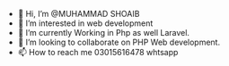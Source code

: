 - 👋 Hi, I’m @MUHAMMAD SHOAIB
- 👀 I’m interested in web development 
- 🌱 I’m currently Working in Php as well Laravel.
- 💞️ I’m looking to collaborate on PHP Web development.
- 📫 How to reach me 03015616478 whtsapp

<!---
Mayakhan719/Mayakhan719 is a ✨ special ✨ repository because its `README.md` (this file) appears on your GitHub profile.
You can click the Preview link to take a look at your changes.
--->
